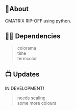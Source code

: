 ## 📝About

CMATRIX RIP-OFF using python.

## 👨‍💻 Dependencies

> colorama <br>
> time<br>
> termcolor<br>


## 📺 Updates
IN DEVELOPMENT!
> needs scaling <br>
> some more colours

